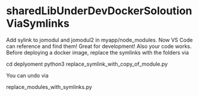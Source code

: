 # sharedLibUnderDevDockerSoloutionViaSymlinks

Add sylink to jomodul and jomodul2 in myapp/node_modules.
Now VS Code can reference and find them! Great for development!
Also your code works. 
Before deploying a docker image, replace the symlinks with the folders via

cd deplyoment
python3 replace_symlink_with_copy_of_module.py

You can undo via  

replace_modules_with_symlinks.py
